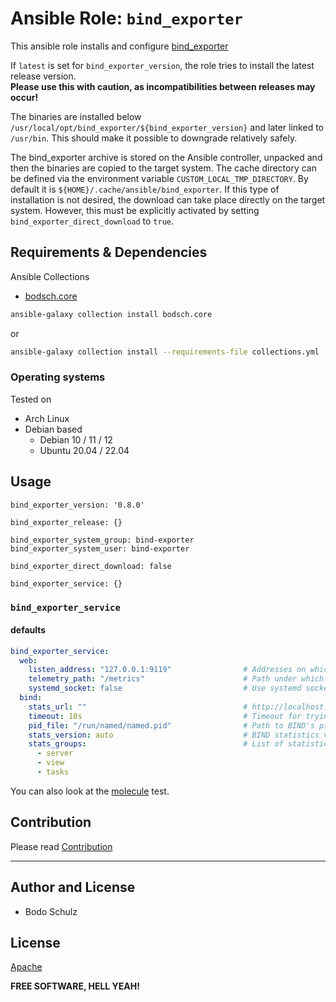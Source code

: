 
# Ansible Role:  `bind_exporter`

This ansible role installs and configure [bind_exporter](https://github.com/prometheus-community/bind_exporter)


If `latest` is set for `bind_exporter_version`, the role tries to install the latest release version.  
**Please use this with caution, as incompatibilities between releases may occur!**

The binaries are installed below `/usr/local/opt/bind_exporter/${bind_exporter_version}` and later linked to `/usr/bin`. 
This should make it possible to downgrade relatively safely.

The bind_exporter archive is stored on the Ansible controller, unpacked and then the binaries are copied to the target system.
The cache directory can be defined via the environment variable `CUSTOM_LOCAL_TMP_DIRECTORY`. 
By default it is `${HOME}/.cache/ansible/bind_exporter`.
If this type of installation is not desired, the download can take place directly on the target system. 
However, this must be explicitly activated by setting `bind_exporter_direct_download` to `true`.


## Requirements & Dependencies

Ansible Collections

- [bodsch.core](https://github.com/bodsch/ansible-collection-core)

```bash
ansible-galaxy collection install bodsch.core
```
or
```bash
ansible-galaxy collection install --requirements-file collections.yml
```


### Operating systems

Tested on

* Arch Linux
* Debian based
    - Debian 10 / 11 / 12
    - Ubuntu 20.04 / 22.04

## Usage

```
bind_exporter_version: '0.8.0'

bind_exporter_release: {}

bind_exporter_system_group: bind-exporter
bind_exporter_system_user: bind-exporter

bind_exporter_direct_download: false

bind_exporter_service: {}
```

### `bind_exporter_service`

#### defaults

```yaml
bind_exporter_service:
  web:
    listen_address: "127.0.0.1:9119"                # Addresses on which to expose metrics and web interface. Repeatable for multiple addresses.
    telemetry_path: "/metrics"                      # Path under which to expose metrics
    systemd_socket: false                           # Use systemd socket activation listeners instead of port listeners (Linux only).
  bind:
    stats_url: ""                                   # http://localhost:8053/
    timeout: 10s                                    # Timeout for trying to get stats from BIND server
    pid_file: "/run/named/named.pid"                # Path to BIND's pid file to export process information
    stats_version: auto                             # BIND statistics version. Can be detected automatically.
    stats_groups:                                   # List of statistics to collect
      - server
      - view
      - tasks
```

You can also look at the [molecule](molecule/configured/group_vars/all) test.


## Contribution

Please read [Contribution](CONTRIBUTING.md)

---

## Author and License

- Bodo Schulz

## License

[Apache](LICENSE)

**FREE SOFTWARE, HELL YEAH!**
